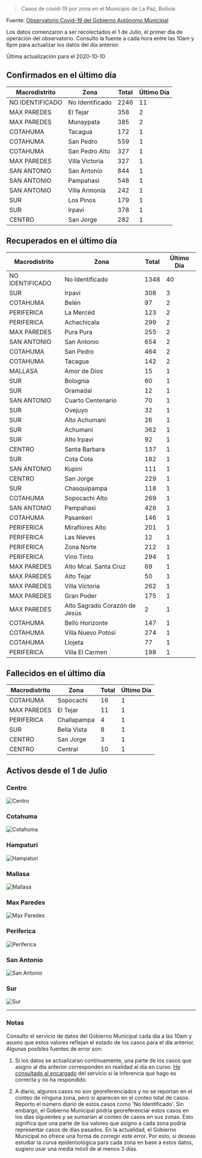 > Casos de covid-19 por zona en el Municipio de La Paz, Bolivia

Fuente: [Observatorio Covid-19 del Gobierno Autónomo Municipal](http://observatoriocovid19.lapaz.bo/observatorio/index.php/datos-abiertos-covid)

Los datos comenzaron a ser recolectados el 1 de Julio, el primer día de operación del observatorio. Consulto la fuente a cada hora entre las 10am y 6pm para actualizar los datos del día anterior.

Última actualización para el 2020-10-10

## Confirmados en el último día

| Macrodistrito   | Zona            |   Total |   Último Día |
|-----------------|-----------------|---------|--------------|
| NO IDENTIFICADO | No Identificado |    2246 |           11 |
| MAX PAREDES     | El Tejar        |     358 |            2 |
| MAX PAREDES     | Munaypata       |     385 |            2 |
| COTAHUMA        | Tacagua         |     172 |            1 |
| COTAHUMA        | San Pedro       |     559 |            1 |
| COTAHUMA        | San Pedro Alto  |     327 |            1 |
| MAX PAREDES     | Villa Victoria  |     327 |            1 |
| SAN ANTONIO     | San Antonio     |     844 |            1 |
| SAN ANTONIO     | Pampahasi       |     548 |            1 |
| SAN ANTONIO     | Villa Armonía   |     242 |            1 |
| SUR             | Los Pinos       |     179 |            1 |
| SUR             | Irpavi          |     378 |            1 |
| CENTRO          | San Jorge       |     282 |            1 |

## Recuperados en el último día

| Macrodistrito   | Zona                          |   Total |   Último Día |
|-----------------|-------------------------------|---------|--------------|
| NO IDENTIFICADO | No Identificado               |    1348 |           40 |
| SUR             | Irpavi                        |     308 |            3 |
| COTAHUMA        | Belén                         |      97 |            2 |
| PERIFERICA      | La Mercéd                     |     123 |            2 |
| PERIFERICA      | Achachicala                   |     299 |            2 |
| MAX PAREDES     | Pura Pura                     |     255 |            2 |
| SAN ANTONIO     | San Antonio                   |     654 |            2 |
| COTAHUMA        | San Pedro                     |     464 |            2 |
| COTAHUMA        | Tacagua                       |     142 |            2 |
| MALLASA         | Amor de Dios                  |      15 |            1 |
| SUR             | Bolognia                      |      60 |            1 |
| SUR             | Gramadal                      |      12 |            1 |
| SAN ANTONIO     | Cuarto Centenario             |      70 |            1 |
| SUR             | Ovejuyo                       |      32 |            1 |
| SUR             | Alto Achumani                 |      26 |            1 |
| SUR             | Achumani                      |     362 |            1 |
| SUR             | Alto Irpavi                   |      92 |            1 |
| CENTRO          | Santa Barbara                 |     137 |            1 |
| SUR             | Cota Cota                     |     182 |            1 |
| SAN ANTONIO     | Kupini                        |     111 |            1 |
| CENTRO          | San Jorge                     |     229 |            1 |
| SUR             | Chasquipampa                  |     118 |            1 |
| COTAHUMA        | Sopocachi Alto                |     269 |            1 |
| SAN ANTONIO     | Pampahasi                     |     428 |            1 |
| COTAHUMA        | Pasankeri                     |     146 |            1 |
| PERIFERICA      | Miraflores Alto               |     201 |            1 |
| PERIFERICA      | Las Nieves                    |      12 |            1 |
| PERIFERICA      | Zona Norte                    |     212 |            1 |
| PERIFERICA      | Vino Tinto                    |     294 |            1 |
| MAX PAREDES     | Alto Mcal. Santa Cruz         |      69 |            1 |
| MAX PAREDES     | Alto Tejar                    |      50 |            1 |
| MAX PAREDES     | Villa Victoria                |     262 |            1 |
| MAX PAREDES     | Gran Poder                    |     175 |            1 |
| MAX PAREDES     | Alto Sagrado Corazón de Jesús |       2 |            1 |
| COTAHUMA        | Bello Horizonte               |     147 |            1 |
| COTAHUMA        | Villa Nuevo Potosí            |     274 |            1 |
| COTAHUMA        | Llojeta                       |      77 |            1 |
| PERIFERICA      | Villa El Carmen               |     198 |            1 |

## Fallecidos en el último día

| Macrodistrito   | Zona        |   Total |   Último Día |
|-----------------|-------------|---------|--------------|
| COTAHUMA        | Sopocachi   |      16 |            1 |
| MAX PAREDES     | El Tejar    |      11 |            1 |
| PERIFERICA      | Challapampa |       4 |            1 |
| SUR             | Bella Vista |       8 |            1 |
| CENTRO          | San Jorge   |       3 |            1 |
| CENTRO          | Central     |      10 |            1 |

## Activos desde el 1 de Julio

### Centro

![Centro](plots/activos_centro.png)

### Cotahuma

![Cotahuma](plots/activos_cotahuma.png)

### Hampaturi

![Hampaturi](plots/activos_hampaturi.png)

### Mallasa

![Mallasa](plots/activos_mallasa.png)

### Max Paredes

![Max Paredes](plots/activos_max_paredes.png)

### Periferica

![Periferica](plots/activos_periferica.png)

### San Antonio

![San Antonio](plots/activos_san_antonio.png)

### Sur

![Sur](plots/activos_sur.png)

---

### Notas

Consulto el servicio de datos del Gobierno Municipal cada día a las 10am y asumo que estos valores reflejan el estado de los casos para el día anterior. Algunas posibles fuentes de error son:

1. Si los datos se actualizaran contínuamente, una parte de los casos que asigno al día anterior corresponden en realidad al día en curso. [He consultado al encargado](https://twitter.com/mauforonda/status/1278727234765959168) del servicio si la inferencia que hago es correcta y no ha respondido.

2. A diario, algunos casos no son georeferenciados y no se reportan en el conteo de ninguna zona, pero sí aparecen en el conteo total de casos. Reporto el número diario de estos casos como 'No Identificado'.  Sin embargo, el Gobierno Municipal podría georeferenciar estos casos en los días siguientes y se sumarían al conteo de casos en sus zonas. Esto significa que una parte de los valores que asigno a cada zona podría representar casos de días pasados. En la actualidad, el Gobierno Municipal no ofrece una forma de corregir este error. Por esto, si deseas estudiar la curva epidemiológica para cada zona en base a estos datos, sugiero usar una media móvil de al menos 3 días.